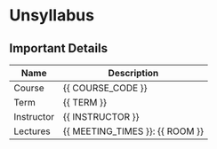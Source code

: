 # Unsyllabus

## Important Details

| Name              | Description                      |
|-------------------|----------------------------------|
| Course            | {{ COURSE_CODE }}                |
| Term              | {{ TERM }}                       |
| Instructor        | {{ INSTRUCTOR }}                 |
| Lectures          | {{ MEETING_TIMES }}: {{ ROOM }}  |



